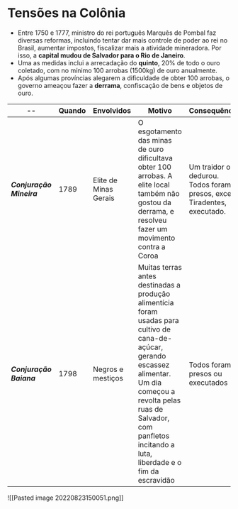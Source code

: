 # Tensões na Colônia

- Entre 1750 e 1777, ministro do rei português Marquês de Pombal faz diversas reformas, incluindo tentar dar mais controle de poder ao rei no Brasil, aumentar impostos, fiscalizar mais a atividade mineradora. Por isso, a **capital mudou de Salvador para o Rio de Janeiro**.
- Uma as medidas inclui a arrecadação do **quinto**, 20% de todo o ouro coletado, com no mínimo 100 arrobas (1500kg) de ouro anualmente.
- Após algumas províncias alegarem a dificuldade de obter 100 arrobas, o governo ameaçou fazer a **derrama**, confiscação de bens e objetos de ouro.

-- | Quando | Envolvidos | Motivo | Consequência 
-- | ------ | ---------- | - | -
***Conjuração Mineira*** | 1789 | Elite de Minas Gerais | O esgotamento das minas de ouro dificultava obter 100 arrobas. A elite local também não gostou da derrama, e resolveu fazer um movimento contra a Coroa | Um traidor os dedurou. Todos foram presos, exceto Tiradentes, executado.
***Conjuração Baiana*** |  1798 | Negros e mestiços | Muitas terras antes destinadas a produção alimentícia foram usadas para cultivo de cana-de-açúcar, gerando escassez alimentar. Um dia começou a revolta pelas ruas de Salvador, com panfletos incitando a luta, liberdade e o fim da escravidão | Todos foram presos ou executados



![[Pasted image 20220823150051.png]]
